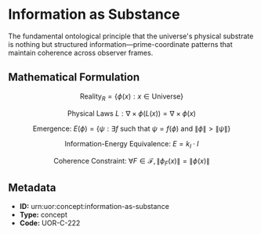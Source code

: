 # Information as Substance

The fundamental ontological principle that the universe's physical substrate is nothing but structured information—prime-coordinate patterns that maintain coherence across observer frames.

## Mathematical Formulation

$$
\text{Reality}_R = \{\phi(x) : x \in \text{Universe}\}
$$

$$
\text{Physical Laws } L : \nabla \times \phi(L(x)) = \nabla \times \phi(x)
$$

$$
\text{Emergence: } E(\phi) = \{\psi : \exists f \text{ such that } \psi = f(\phi) \text{ and } \|\phi\| > \|\psi\|\}
$$

$$
\text{Information-Energy Equivalence: } E = k_I \cdot I
$$

$$
\text{Coherence Constraint: } \forall F \in \mathcal{F}, \|\phi_F(x)\| = \|\phi(x)\|
$$

## Metadata

- **ID:** urn:uor:concept:information-as-substance
- **Type:** concept
- **Code:** UOR-C-222
